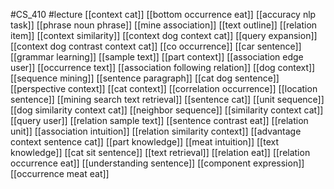 #CS_410
#lecture
[[context cat]]
[[bottom occurrence eat]]
[[accuracy nlp task]]
[[phrase noun phrase]]
[[mine association]]
[[text outline]]
[[relation item]]
[[context similarity]]
[[context dog context cat]]
[[query expansion]]
[[context dog contrast context cat]]
[[co occurrence]]
[[car sentence]]
[[grammar learning]]
[[sample text]]
[[part context]]
[[association edge user]]
[[occurrence text]]
[[association following relation]]
[[dog context]]
[[sequence mining]]
[[sentence paragraph]]
[[cat dog sentence]]
[[perspective context]]
[[cat context]]
[[correlation occurrence]]
[[location sentence]]
[[mining search text retrieval]]
[[sentence cat]]
[[unit sequence]]
[[dog similarity context cat]]
[[neighbor sequence]]
[[similarity context cat]]
[[query user]]
[[relation sample text]]
[[sentence contrast eat]]
[[relation unit]]
[[association intuition]]
[[relation similarity context]]
[[advantage context sentence cat]]
[[part knowledge]]
[[meat intuition]]
[[text knowledge]]
[[cat sit sentence]]
[[text retrieval]]
[[relation eat]]
[[relation occurrence eat]]
[[understanding sentence]]
[[component expression]]
[[occurrence meat eat]]
